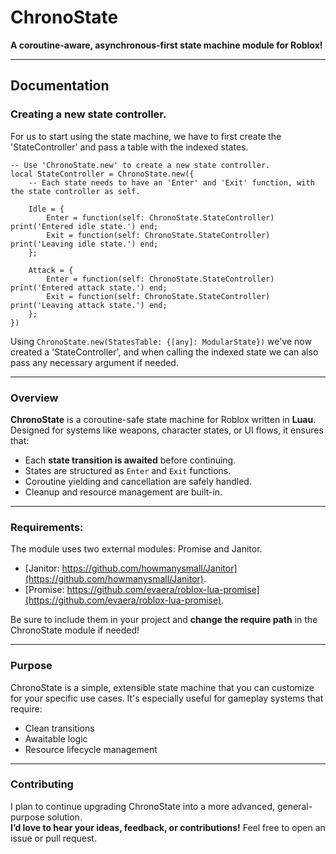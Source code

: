 # ChronoState
**A coroutine-aware, asynchronous-first state machine module for Roblox!**

---

## Documentation

### Creating a new state controller.
For us to start using the state machine, we have to first create the 'StateController' and pass a table with the indexed states.
```luau
-- Use 'ChronoState.new' to create a new state controller.
local StateController = ChronoState.new({
	-- Each state needs to have an 'Enter' and 'Exit' function, with the state controller as self.
	
	Idle = {
		Enter = function(self: ChronoState.StateController) print('Entered idle state.') end;
		Exit = function(self: ChronoState.StateController) print('Leaving idle state.') end;
	};
	
	Attack = {
		Enter = function(self: ChronoState.StateController) print('Entered attack state.') end;
		Exit = function(self: ChronoState.StateController) print('Leaving attack state.') end;
	};
})
```
Using ```ChronoState.new(StatesTable: {[any]: ModularState})``` we've now created a 'StateController', and when calling the indexed state we can also pass any necessary argument if needed.

---

### Overview

**ChronoState** is a coroutine-safe state machine for Roblox written in **Luau**. Designed for systems like weapons, character states, or UI flows, it ensures that:

- Each **state transition is awaited** before continuing.
- States are structured as `Enter` and `Exit` functions.
- Coroutine yielding and cancellation are safely handled.
- Cleanup and resource management are built-in.

---

### Requirements:

The module uses two external modules: Promise and Janitor.
 - [Janitor: https://github.com/howmanysmall/Janitor](https://github.com/howmanysmall/Janitor).
 - [Promise: https://github.com/evaera/roblox-lua-promise](https://github.com/evaera/roblox-lua-promise).

Be sure to include them in your project and **change the require path** in the ChronoState module if needed!

---

### Purpose

ChronoState is a simple, extensible state machine that you can customize for your specific use cases. It's especially useful for gameplay systems that require:

- Clean transitions
- Awaitable logic
- Resource lifecycle management

---

### Contributing

I plan to continue upgrading ChronoState into a more advanced, general-purpose solution.  
**I’d love to hear your ideas, feedback, or contributions!** Feel free to open an issue or pull request.
